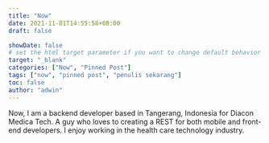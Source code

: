 ```yaml
---
title: "Now"
date: 2021-11-01T14:55:58+08:00
draft: false

showDate: false
# set the html target parameter if you want to change default behavior
target: "_blank"
categories: ["Now", "Pinned Post"]
tags: ["now", "pinned post", "penulis sekarang"]
toc: false
author: "adwin"
---
```


Now, I am a backend developer based in Tangerang, Indonesia for Diacon Medica Tech. A guy who loves to creating a REST for both mobile and front-end developers. I enjoy working in the health care technology industry.
